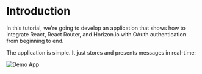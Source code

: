 # Introduction
In this tutorial, we're going to develop an application that shows how to integrate React, React Router, and Horizon.io with OAuth authentication from beginning to end.

The application is simple. It just stores and presents messages in real-time:

![Demo App](https://raw.githubusercontent.com/pluralsight/guides/master/images/06bc5c51-4a09-4c4e-9aa6-61c1fd1e0440.gif)
